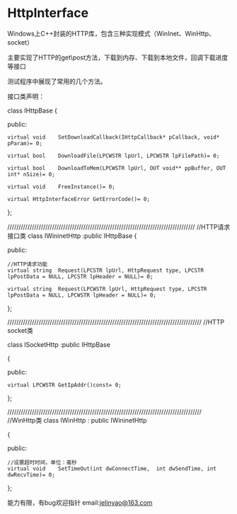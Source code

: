 # HttpInterface
Windows上C++封装的HTTP库，包含三种实现模式（WinInet、WinHttp、socket）

主要实现了HTTP的get\post方法，下载到内存、下载到本地文件，回调下载进度等接口

测试程序中展现了常用的几个方法。

接口类声明：

class IHttpBase
{

public:

	virtual void	SetDownloadCallback(IHttpCallback* pCallback, void* pParam)= 0;
	
	virtual bool	DownloadFile(LPCWSTR lpUrl, LPCWSTR lpFilePath)= 0;
	
	virtual bool	DownloadToMem(LPCWSTR lpUrl, OUT void** ppBuffer, OUT int* nSize)= 0;
	
	virtual void	FreeInstance()= 0;
	
	virtual HttpInterfaceError GetErrorCode()= 0;
	
};

////////////////////////////////////////////////////////////////////////////////////
//HTTP请求接口类
class IWininetHttp
	:public IHttpBase
{

public:

	//HTTP请求功能
	virtual string	Request(LPCSTR lpUrl, HttpRequest type, LPCSTR lpPostData = NULL, LPCSTR lpHeader = NULL)= 0;
	
	virtual string	Request(LPCWSTR lpUrl, HttpRequest type, LPCSTR lpPostData = NULL, LPCWSTR lpHeader = NULL)= 0;
	
};


///////////////////////////////////////////////////////////////////////////////////////
//HTTP socket类


class ISocketHttp
	:public IHttpBase
	
{

public:

	virtual LPCWSTR	GetIpAddr()const= 0;
	
};

///////////////////////////////////////////////////////////////////////////////////////
//WinHttp类
class IWinHttp
	: public IWininetHttp
	
{

public:

	//设置超时时间，单位：毫秒
	virtual void	SetTimeOut(int dwConnectTime,  int dwSendTime, int dwRecvTime)= 0;	
	
};


能力有限，有bug欢迎指针 email:jelinyao@163.com
